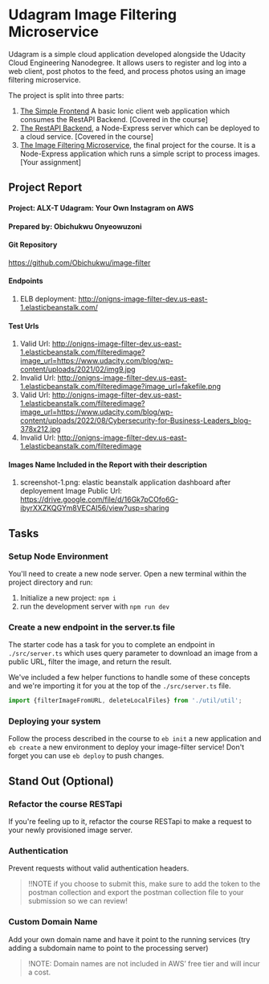# Udagram Image Filtering Microservice

Udagram is a simple cloud application developed alongside the Udacity Cloud Engineering Nanodegree. It allows users to register and log into a web client, post photos to the feed, and process photos using an image filtering microservice.

The project is split into three parts:
1. [The Simple Frontend](https://github.com/udacity/cloud-developer/tree/master/course-02/exercises/udacity-c2-frontend)
A basic Ionic client web application which consumes the RestAPI Backend. [Covered in the course]
2. [The RestAPI Backend](https://github.com/udacity/cloud-developer/tree/master/course-02/exercises/udacity-c2-restapi), a Node-Express server which can be deployed to a cloud service. [Covered in the course]
3. [The Image Filtering Microservice](https://github.com/udacity/cloud-developer/tree/master/course-02/project/image-filter-starter-code), the final project for the course. It is a Node-Express application which runs a simple script to process images. [Your assignment]


## Project Report

#### Project: ALX-T Udagram: Your Own Instagram on AWS
#### Prepared by: Obichukwu Onyeowuzoni

#### Git Repository
https://github.com/Obichukwu/image-filter

#### Endpoints
1. ELB deployment: http://onigns-image-filter-dev.us-east-1.elasticbeanstalk.com/

#### Test Urls
1. Valid Url: http://onigns-image-filter-dev.us-east-1.elasticbeanstalk.com/filteredimage?image_url=https://www.udacity.com/blog/wp-content/uploads/2021/02/img9.jpg
2. Invalid Url: http://onigns-image-filter-dev.us-east-1.elasticbeanstalk.com/filteredimage?image_url=fakefile.png
3. Valid Url: http://onigns-image-filter-dev.us-east-1.elasticbeanstalk.com/filteredimage?image_url=https://www.udacity.com/blog/wp-content/uploads/2022/08/Cybersecurity-for-Business-Leaders_blog-378x212.jpg
4. Invalid Url: http://onigns-image-filter-dev.us-east-1.elasticbeanstalk.com/filteredimage

#### Images Name Included in the Report with their description
1. screenshot-1.png: elastic beanstalk application dashboard after deployement
    Image Public Url: https://drive.google.com/file/d/16Gk7pCOfo6G-ibyrXXZKQGYm8VECAI56/view?usp=sharing

## Tasks

### Setup Node Environment

You'll need to create a new node server. Open a new terminal within the project directory and run:

1. Initialize a new project: `npm i`
2. run the development server with `npm run dev`

### Create a new endpoint in the server.ts file

The starter code has a task for you to complete an endpoint in `./src/server.ts` which uses query parameter to download an image from a public URL, filter the image, and return the result.

We've included a few helper functions to handle some of these concepts and we're importing it for you at the top of the `./src/server.ts`  file.

```typescript
import {filterImageFromURL, deleteLocalFiles} from './util/util';
```

### Deploying your system

Follow the process described in the course to `eb init` a new application and `eb create` a new environment to deploy your image-filter service! Don't forget you can use `eb deploy` to push changes.

## Stand Out (Optional)

### Refactor the course RESTapi

If you're feeling up to it, refactor the course RESTapi to make a request to your newly provisioned image server.

### Authentication

Prevent requests without valid authentication headers.
> !!NOTE if you choose to submit this, make sure to add the token to the postman collection and export the postman collection file to your submission so we can review!

### Custom Domain Name

Add your own domain name and have it point to the running services (try adding a subdomain name to point to the processing server)
> !NOTE: Domain names are not included in AWS’ free tier and will incur a cost.
